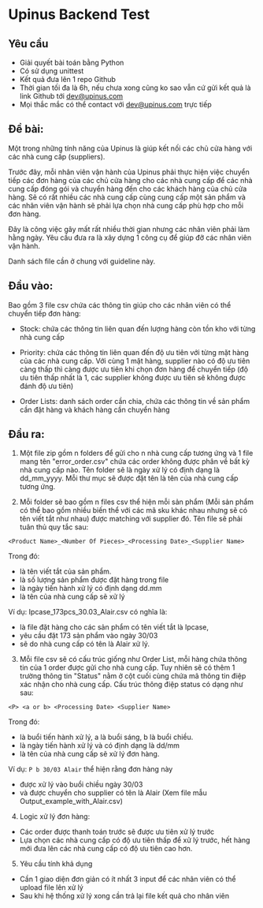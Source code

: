 # Upinus Backend Test

## Yêu cầu
- Giải quyết bài toán bằng Python
- Có sử dụng unittest
- Kết quả đưa lên 1 repo Github
- Thời gian tối đa là 6h, nếu chưa xong cũng ko sao vẫn cứ gửi kết quả là link Github tới dev@upinus.com
- Mọi thắc mắc có thể contact với dev@upinus.com trực tiếp

## Đề bài:
Một trong những tính năng của Upinus là giúp kết nối các chủ cửa hàng với các nhà cung cấp (suppliers).

Trước đây, mỗi nhân viên vận hành của Upinus phải thực hiện việc chuyển tiếp các đơn hàng của các chủ cửa hàng cho các nhà cung cấp để các nhà cung cấp đóng gói và chuyển hàng đến cho các khách hàng của chủ cửa hàng. Sẽ có rất nhiều các nhà cung cấp cùng cung cấp một sản phẩm và các nhân viên vận hành sẽ phải lựa chọn nhà cung cấp phù hợp cho mỗi đơn hàng.

Đây là công việc gây mất rất nhiều thời gian nhưng các nhân viên phải làm hằng ngày. Yêu cầu đưa ra là xây dựng 1 công cụ để giúp đỡ các nhân viên vận hành.

Danh sách file cần ở chung với guideline này.

## Đầu vào:
Bao gồm 3 file csv chứa các thông tin giúp cho các nhân viên có thể chuyển tiếp đơn hàng:

- Stock: chứa các thông tin liên quan đến lượng hàng còn tồn kho với từng nhà cung cấp

- Priority: chứa các thông tin liên quan đến độ ưu tiên với từng mặt hàng của các nhà cung cấp. Với cùng 1 mặt hàng, supplier nào có độ ưu tiên càng thấp thì càng được ưu tiên khi chọn đơn hàng để chuyển tiếp (độ ưu tiên thấp nhất là 1, các supplier không được ưu tiên sẽ không được đánh độ ưu tiên)

- Order Lists: danh sách order cần chia, chứa các thông tin về sản phẩm cần đặt hàng và khách hàng cần chuyển hàng


## Đầu ra:

1. Một file zip gồm n folders để gửi cho n nhà cung cấp tương ứng và 1 file mang tên "error_order.csv" chứa các order không được phân về bất kỳ nhà cung cấp nào. Tên folder sẽ là ngày xử lý có định dạng là dd_mm_yyyy. Mỗi thư mục sẽ được đặt tên là tên của nhà cung cấp tương ứng.

2. Mỗi folder sẽ bao gồm n files csv thể hiện mỗi sản phẩm (Mỗi sản phẩm có thể bao gồm nhiều biến thể với các mã sku khác nhau nhưng sẽ có tên viết tắt như nhau) được matching với supplier đó. Tên file sẽ phải tuân thủ quy tắc sau:

```
<Product Name>_<Number Of Pieces>_<Processing Date>_<Supplier Name>
```

Trong đó:
+ __<Product Name>__ là tên viết tắt của sản phẩm.
+ __<Number Of Pieces>__ là số lượng sản phẩm được đặt hàng trong file
+ __<Processing Date>__ là ngày tiến hành xử lý có định dạng dd.mm
+ __<Supplier Name>__ là tên của nhà cung cấp sẽ xử lý

Ví dụ: Ipcase_173pcs_30.03_Alair.csv có nghĩa là:
- là file đặt hàng cho các sản phẩm có tên viết tắt là Ipcase,
- yêu cầu đặt 173 sản phẩm vào ngày 30/03
- sẽ do nhà cung cấp có tên là Alair xử lý.

3. Mỗi file csv sẽ có cấu trúc giống như Order List, mỗi hàng chứa thông tin của 1 order được gửi cho nhà cung cấp. Tuy nhiên sẽ có thêm 1 trường thông tin "Status" nằm ở cột cuối cùng chứa mã thông tin điệp xác nhận cho nhà cung cấp. Cấu trúc thông điệp status có dạng như sau:

```
<P> <a or b> <Processing Date> <Supplier Name>
```

Trong đó:
- __<a or b>__ là buổi tiến hành xử lý, a là buổi sáng, b là buổi chiều.
- __<Processing Date>__ là ngày tiến hành xử lý và có định dạng là dd/mm
- __<Supplier Name>__ là tên của nhà cung cấp sẽ xử lý đơn hàng.

Ví dụ:  `P b 30/03 Alair` thể hiện rằng đơn hàng này
- được xử lý vào buổi chiều ngày 30/03
- và được chuyển cho supplier có tên là Alair (Xem file mẫu Output_example_with_Alair.csv)

4. Logic xử lý đơn hàng:
- Các order được thanh toán trước sẽ được ưu tiên xử lý trước
- Lựa chọn các nhà cung cấp có độ ưu tiên thấp để xử lý trước, hết hàng mới đưa lên các nhà cung cấp có độ ưu tiên cao hơn.

5. Yêu cầu tính khả dụng
- Cần 1 giao diện đơn giản có ít nhất 3 input để các nhân viên có thể upload file lên xử lý
- Sau khi hệ thống xử lý xong cần trả lại file kết quả cho nhân viên
